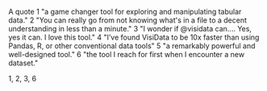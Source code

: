 A quote
1 "a game changer tool for exploring and manipulating tabular data."
2 "You can really go from not knowing what's in a file to a decent understanding in less than a minute."
3 "I wonder if @visidata can.... Yes, yes it can. I love this tool."
4 "I’ve found VisiData to be 10x faster than using Pandas, R, or other conventional data tools"
5 "a remarkably powerful and well-designed tool."
6 "the tool I reach for first when I encounter a new dataset."

1, 2, 3, 6